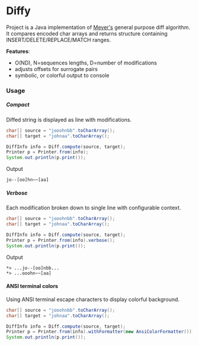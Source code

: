 # Diffy

Project is a Java implementation of [Meyer's](https://neil.fraser.name/writing/diff/myers.pdf) general
purpose diff algorithm. It compares encoded char arrays
and returns structure containing INSERT/DELETE/REPLACE/MATCH ranges.

**Features**:
* O(ND), N=sequences lengths, D=number of modifications
* adjusts offsets for surrogate pairs
* symbolic, or colorful output to console

### Usage

##### Compact

Diffed string is displayed as line with modifications.

```java
char[] source = "jooohnbb".toCharArray();
char[] target = "johnaa".toCharArray();

DiffInfo info = Diff.compute(source, target);
Printer p = Printer.from(info);
System.out.println(p.print());
```

Output
```shell
jo--[oo]hn~~[aa]
```

##### Verbose

Each modification broken down to single line with configurable context.

```java
char[] source = "jooohnbb".toCharArray();
char[] target = "johnaa".toCharArray();

DiffInfo info = Diff.compute(source, target);
Printer p = Printer.from(info).verbose();
System.out.println(p.print());
```

Output
```shell
*> ...jo--[oo]nbb...
*> ...ooohn~~[aa]
```

#### ANSI terminal colors

Using ANSI terminal escape characters to display colorful background.

```java
char[] source = "jooohnbb".toCharArray();
char[] target = "johnaa".toCharArray();

DiffInfo info = Diff.compute(source, target);
Printer p = Printer.from(info).withFormatter(new AnsiColorFormatter());
System.out.println(p.print());
```